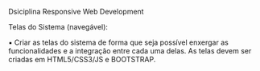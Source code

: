 Dsiciplina Responsive Web Development

Telas do Sistema (navegável):

▪   Criar as telas do sistema de forma que seja possível enxergar as funcionalidades e a integração entre cada uma delas. As telas devem ser criadas em HTML5/CSS3/JS e BOOTSTRAP.

